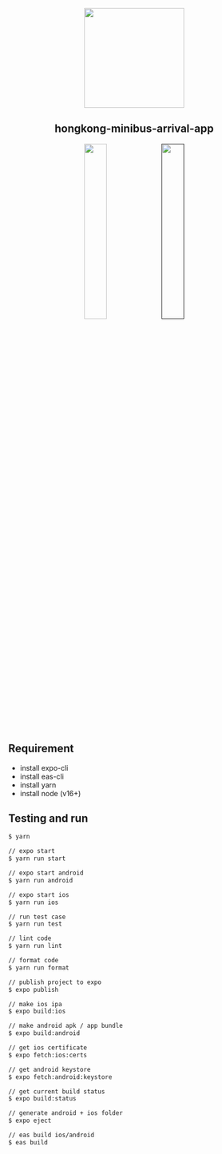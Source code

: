 <p align="center">
  <img width="200px" src="https://github.com/yeukfei02/hongkong-minibus-arrival-app/blob/main/readme-icon.png?raw=true"><br/>
  <h2 align="center">hongkong-minibus-arrival-app</h2>
</p>

<p align="center">
  <a href="https://apps.apple.com/us/app/hong-kong-minibus-arrival/id6443601128"><img src="https://github.com/yeukfei02/hongkong-minibus-arrival-app/blob/main/app-store-badge.png?raw=true" width="30%" height="30%" alt=""></a>
  <a href=""><img src="https://github.com/yeukfei02/hongkong-minibus-arrival-app/blob/main/google-play-badge.png?raw=true" width="30%" height="30%" alt=""></a>
</p>

## Requirement

- install expo-cli
- install eas-cli
- install yarn
- install node (v16+)

## Testing and run

```zsh
$ yarn

// expo start
$ yarn run start

// expo start android
$ yarn run android

// expo start ios
$ yarn run ios

// run test case
$ yarn run test

// lint code
$ yarn run lint

// format code
$ yarn run format
```

```zsh
// publish project to expo
$ expo publish

// make ios ipa
$ expo build:ios

// make android apk / app bundle
$ expo build:android

// get ios certificate
$ expo fetch:ios:certs

// get android keystore
$ expo fetch:android:keystore

// get current build status
$ expo build:status

// generate android + ios folder
$ expo eject

// eas build ios/android
$ eas build
```
